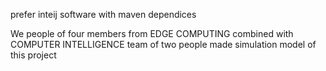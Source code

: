 prefer inteij software with maven dependices 

We people of four members from EDGE COMPUTING combined with COMPUTER INTELLIGENCE team of two people made simulation model of this project 
